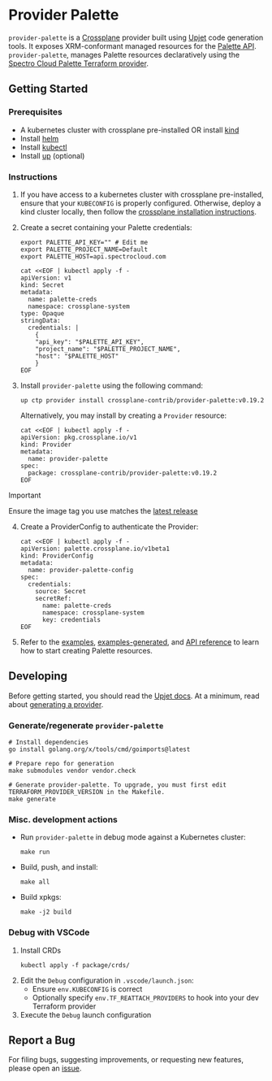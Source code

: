 # Provider Palette

`provider-palette` is a [Crossplane](https://crossplane.io/) provider built using [Upjet](https://github.com/crossplane/upjet) code generation tools. It exposes XRM-conformant managed resources for the [Palette API](https://docs.spectrocloud.com/api/). `provider-palette`, manages Palette resources declaratively using the [Spectro Cloud Palette Terraform provider](https://github.com/spectrocloud/terraform-provider-spectrocloud).

## Getting Started

### Prerequisites
- A kubernetes cluster with crossplane pre-installed OR install [kind](https://kind.sigs.k8s.io/docs/user/quick-start/#installation)
- Install [helm](https://helm.sh/docs/intro/install/)
- Install [kubectl](https://kubernetes.io/docs/tasks/tools/)
- Install [up](https://docs.upbound.io/reference/cli/) (optional)

### Instructions

1. If you have access to a kubernetes cluster with crossplane pre-installed, ensure that your `KUBECONFIG` is properly configured. Otherwise, deploy a kind cluster locally, then follow the [crossplane installation instructions](https://docs.crossplane.io/latest/software/install/).

2. Create a secret containing your Palette credentials:
   ```
   export PALETTE_API_KEY="" # Edit me
   export PALETTE_PROJECT_NAME=Default
   export PALETTE_HOST=api.spectrocloud.com

   cat <<EOF | kubectl apply -f -
   apiVersion: v1
   kind: Secret
   metadata:
     name: palette-creds
     namespace: crossplane-system
   type: Opaque
   stringData:
     credentials: |
       {
       "api_key": "$PALETTE_API_KEY",
       "project_name": "$PALETTE_PROJECT_NAME",
       "host": "$PALETTE_HOST"
       }
   EOF
   ```

3. Install `provider-palette` using the following command:
   ```
   up ctp provider install crossplane-contrib/provider-palette:v0.19.2
   ```

   Alternatively, you may install by creating a `Provider` resource:
   ```
   cat <<EOF | kubectl apply -f -
   apiVersion: pkg.crossplane.io/v1
   kind: Provider
   metadata:
     name: provider-palette
   spec:
     package: crossplane-contrib/provider-palette:v0.19.2
   EOF
   ```
> [!IMPORTANT]
> Ensure the image tag you use matches the [latest release](https://marketplace.upbound.io/providers/crossplane-contrib/provider-palette)

4. Create a ProviderConfig to authenticate the Provider:
   ```
   cat <<EOF | kubectl apply -f -
   apiVersion: palette.crossplane.io/v1beta1
   kind: ProviderConfig
   metadata:
     name: provider-palette-config
   spec:
     credentials:
       source: Secret
       secretRef:
         name: palette-creds
         namespace: crossplane-system
         key: credentials
   EOF
   ```

5. Refer to the [examples](./examples/), [examples-generated](./examples-generated/), and [API reference](https://doc.crds.dev/github.com/crossplane-contrib/provider-palette) to learn how to start creating Palette resources.

## Developing

Before getting started, you should read the [Upjet docs](https://github.com/crossplane/upjet/tree/main/docs). At a minimum, read about [generating a provider](https://github.com/crossplane/upjet/blob/main/docs/generating-a-provider.md).

### Generate/regenerate `provider-palette`
```console
# Install dependencies
go install golang.org/x/tools/cmd/goimports@latest

# Prepare repo for generation
make submodules vendor vendor.check

# Generate provider-palette. To upgrade, you must first edit TERRAFORM_PROVIDER_VERSION in the Makefile.
make generate
```

### Misc. development actions
- Run `provider-palette` in debug mode against a Kubernetes cluster:
  ```
  make run
  ```
- Build, push, and install:
  ```
  make all
  ```
- Build xpkgs:
  ```
  make -j2 build
  ```

### Debug with VSCode
1. Install CRDs
   ```console
   kubectl apply -f package/crds/
   ```
2. Edit the `Debug` configuration in `.vscode/launch.json`:
   - Ensure `env.KUBECONFIG` is correct
   - Optionally specify `env.TF_REATTACH_PROVIDERS` to hook into your dev Terraform provider
3. Execute the `Debug` launch configuration

## Report a Bug

For filing bugs, suggesting improvements, or requesting new features, please
open an [issue](https://github.com/crossplane-contrib/provider-palette/issues).
